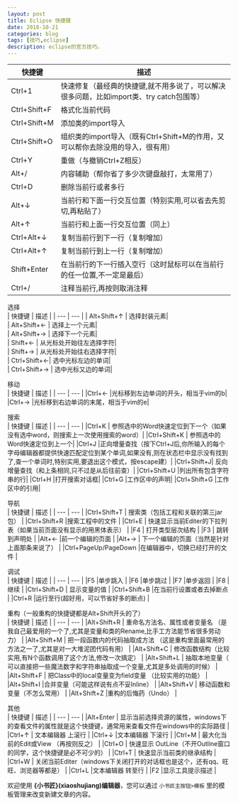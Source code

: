 ```yaml
---
layout: post
title: Eclipse 快捷键
date: 2018-10-21
categories: blog
tags: [技巧,eclipse]
description: eclipse的官方技巧。
---
```


|  快捷键   |  描述   |
| --- | --- |
|  Ctrl+1   |  快速修复（最经典的快捷键,就不用多说了，可以解决很多问题，比如import类、try catch包围等）   |
|   Ctrl+Shift+F  |  格式化当前代码   |
|  Ctrl+Shift+M   |  添加类的import导入   |
|  Ctrl+Shift+O   |  组织类的import导入（既有Ctrl+Shift+M的作用，又可以帮你去除没用的导入，很有用）   |
|  Ctrl+Y   |   重做（与撤销Ctrl+Z相反）  |
|  Alt+/   |  内容辅助（帮你省了多少次键盘敲打，太常用了）   |
| Ctrl+D  |	删除当前行或者多行  |
 |Alt+↓	  | 当前行和下面一行交互位置（特别实用,可以省去先剪切,再粘贴了） |
 |Alt+↑  |	当前行和上面一行交互位置（同上）  |
 | Ctrl+Alt+↓  | 	复制当前行到下一行（复制增加）  |
 | Ctrl+Alt+↑  |	复制当前行到上一行（复制增加）  |
 |Shift+Enter  |	在当前行的下一行插入空行（这时鼠标可以在当前行的任一位置,不一定是最后）  |
 | Ctrl+/  |	注释当前行,再按则取消注释 |

选择	   
|  快捷键   |  描述   |
| --- | --- |
|  Alt+Shift+↑ |  	选择封装元素|  
|  Alt+Shift+←	|   选择上一个元素|  
|  Alt+Shift+→	|  选择下一个元素|  
|  Shift+←	|   从光标处开始往左选择字符|  
|  Shift+→ |   	从光标处开始往右选择字符|  
|  Ctrl+Shift+←|  	选中光标左边的单词|  
| Ctrl+Shift+→ | 	选中光标又边的单词|

移动	   
|  快捷键   |  描述   |
| --- | --- |
|Ctrl+←	|光标移到左边单词的开头，相当于vim的b|
|Ctrl+→	|光标移到右边单词的末尾，相当于vim的e|

搜索	  
|  快捷键   |  描述   |
| --- | --- |
|Ctrl+K | 	参照选中的Word快速定位到下一个（如果没有选中word，则搜索上一次使用搜索的word）|
|Ctrl+Shift+K |	参照选中的Word快速定位到上一个|
|Ctrl+J	|正向增量查找（按下Ctrl+J后,你所输入的每个字母编辑器都提供快速匹配定位到某个单词,如果没有,则在状态栏中显示没有找到了,查一个单词时,特别实用,要退出这个模式，按escape建）|
|Ctrl+Shift+J|	反向增量查找（和上条相同,只不过是从后往前查）|
|Ctrl+Shift+U	|列出所有包含字符串的行|
|Ctrl+H	|打开搜索对话框|
|Ctrl+G	|工作区中的声明|
|Ctrl+Shift+G	|工作区中的引用|

导航	   
|  快捷键   |  描述   |
| --- | --- |
 |Ctrl+Shift+T |	搜索类（包括工程和关联的第三jar包） |
 |Ctrl+Shift+R	 |搜索工程中的文件 |
 |Ctrl+E |	快速显示当前Editer的下拉列表（如果当前页面没有显示的用黑体表示） |
 |F4 |	打开类型层次结构 |
 |F3 |	跳转到声明处 |
 |Alt+←	 |前一个编辑的页面 |
 |Alt+→ |	下一个编辑的页面（当然是针对上面那条来说了） |
 |Ctrl+PageUp/PageDown	 |在编辑器中，切换已经打开的文件 |
 
调试	   
|  快捷键   |  描述   |
| --- | --- |
 |F5	 |单步跳入 |
 |F6	 |单步跳过 |
 |F7	 |单步返回 |
 |F8	 |继续 |
 |Ctrl+Shift+D |	显示变量的值 |
 |Ctrl+Shift+B	 |在当前行设置或者去掉断点 |
 |Ctrl+R	 |运行至行(超好用，可以节省好多的断点) |
 
重构（一般重构的快捷键都是Alt+Shift开头的了）	   
|  快捷键   |  描述   |
| --- | --- |
 |Alt+Shift+R |	重命名方法名、属性或者变量名 （是我自己最爱用的一个了,尤其是变量和类的Rename,比手工方法能节省很多劳动力） |
 |Alt+Shift+M |	把一段函数内的代码抽取成方法 （这是重构里面最常用的方法之一了,尤其是对一大堆泥团代码有用） |
 |Alt+Shift+C |	修改函数结构（比较实用,有N个函数调用了这个方法,修改一次搞定） |
 |Alt+Shift+L |	抽取本地变量（ 可以直接把一些魔法数字和字符串抽取成一个变量,尤其是多处调用的时候） |
 |Alt+Shift+F |	把Class中的local变量变为field变量 （比较实用的功能） |
 |Alt+Shift+I	 |合并变量（可能这样说有点不妥Inline） |
 |Alt+Shift+V |	移动函数和变量（不怎么常用） |
 |Alt+Shift+Z	 |重构的后悔药（Undo） |
 
其他	   
|  快捷键   |  描述   |
| --- | --- |
 |Alt+Enter |	显示当前选择资源的属性，windows下的查看文件的属性就是这个快捷键，通常用来查看文件在windows中的实际路径 |
 |Ctrl+↑ |	文本编辑器 上滚行 |
 |Ctrl+↓	 |文本编辑器 下滚行 |
 |Ctrl+M |	最大化当前的Edit或View （再按则反之） |
 |Ctrl+O |	快速显示 OutLine（不开Outline窗口的同学，这个快捷键是必不可少的） |
 |Ctrl+T |	快速显示当前类的继承结构 |
 |Ctrl+W |	关闭当前Editer（windows下关闭打开的对话框也是这个，还有qq、旺旺、浏览器等都是） |
 |Ctrl+L	 |文本编辑器 转至行 |
 |F2	 |显示工具提示描述 |



欢迎使用 **{小书匠}(xiaoshujiang)编辑器**，您可以通过 `小书匠主按钮>模板` 里的模板管理来改变新建文章的内容。
